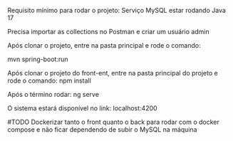 Requisito mínimo para rodar o projeto:
Serviço MySQL estar rodando 
Java 17

Precisa importar as collections no Postman e criar um usuário admin


Após clonar o projeto, entre na pasta principal e rode o comando:

mvn spring-boot:run

Após clonar o projeto do front-ent, entre na pasta principal do projeto e rode o comando:
npm install

Após o término rodar:
ng serve

O sistema estará disponível no link: localhost:4200

#TODO
Dockerizar tanto o front quanto o back para rodar com o docker compose 
e não ficar dependendo de subir o MySQL na máquina

